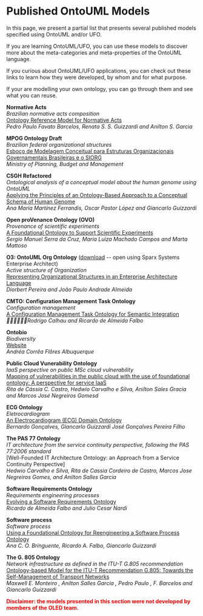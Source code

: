 # Published OntoUML Models #

In this page, we present a partial list that presents several published models specified using OntoUML and/or UFO.

If you are learning OntoUML/UFO, you can use these models to discover more about the meta-categories and meta-properties of the OntoUML language.

If you curious about OntoUML/UFO applications, you can check out these links to learn how they were developed, by whom and for what purpose.

If your are modelling your own ontology, you can go through them and see what you can reuse.

**Normative Acts**<br>
<i>Brazilian normative acts composition</i><br>
<a href='http://ceur-ws.org/Vol-1041/ontobras-2013_paper14.pdf'>Ontology Reference Model for Normative Acts</a><br>
<i>Pedro Paulo Favato Barcelos, Renata S. S. Guizzardi and Anilton S. Garcia</i><br>

<b>MPOG Ontology Draft</b><br>
<i>Brazilian federal organizational structures</i><br>
<a href='http://vocab.e.gov.br/2011/09/org.pdf'>Esboço de Modelagem Conceitual para Estruturas Organizacionais Governamentais Brasileiras e o SIORG</a><br>
<i>Ministry of Planning, Budget and Management</i><br>

<b>CSGH Refactored</b><br>
<i>Ontological analysis of a conceptual model about the human genome using OntoUML</i><br>
<a href='http://link.springer.com/chapter/10.1007%2F978-3-642-41924-9_40'>Applying the Principles of an Ontology-Based Approach to a Conceptual Schema of Human Genome</a><br>
<i>Ana Maria Martínez Ferrandis, Oscar Pastor López and Giancarlo Guizzardi</i><br>

<b>Open proVenance Ontology (OVO)</b><br>
<i>Provenance of scientific experiments</i><br>
<a href='http://ceur-ws.org/Vol-938/ontobras-most2012_paper12.pdf'>A Foundational Ontology to Support Scientific Experiments</a><br>
<i>Sergio Manuel Serra da Cruz, Maria Luiza Machado Campos and Marta Mattoso</i><br>

<b>O3: OntoUML Org Ontology</b> (<a href='https://drive.google.com/open?id=0B5VKZPBDiDmFOUR2dGNyYU9nSk0&authuser=0'>download</a> -- open using Sparx Systems Enterprise Architect)<br>
<i>Active structure of Organization </i><br>
<a href='https://www.researchgate.net/publication/269033251_Representing_Organizational_Structures_in_an_Enterprise_Architecture_Language'>Representing Organizational Structures in an Enterprise Architecture Language</a><br>
<i>Diorbert Pereira and João Paulo Andrade Almeida</i><br>

<b>CMTO: Configuration Management Task Ontology</b><br>
<i>Configuration management</i><br>
<a href='http://www.nemo.inf.ufes.br/files/a_configuration_management_task_ontology_for_semantic_integration_2012.pdf'>A Configuration Management Task Ontology for Semantic Integration</a><br>
<i>Rodrigo Calhau and Ricardo de Almeida Falbo</i><br>

<b>Ontobio</b><br>
<i>Biodiversity</i><br>
<a href='https://code.google.com/p/ontobio/'>Website</a><br>
<i>Andréa Corrêa Flôres Albuquerque</i><br>

<b>Public Cloud Vunerability Ontology</b><br>
<i>IaaS perspective on public MSc cloud vulnerability</i><br>
<a href='http://ieeexplore.ieee.org/xpl/abstractAuthors.jsp?reload=true&arnumber=6360129'>Mapping of vulnerabilities in the public cloud with the use of foundational ontology: A perspective for service IaaS</a><br>
<i>Rita de Cássia C. Castro, Hedwio Carvalho e Silva, Anilton Sales Gracia and Marcos José Negreiros Gomesd</i><br>

<b>ECG Ontology</b><br>
<i>Eletrocardiogram</i><br>
<a href='http://www.inf.ufes.br/~gguizzardi/ECG.pdf'>An Electrocardiogram (ECG) Domain Ontology</a><br>
<i>Bernardo Gonçalves, Giancarlo Guizzardi José Gonçalves Pereira Filho</i><br>

<b>The PAS 77 Ontology</b><br>
<i>IT architecture from the service continuity perspective, following the PAS 77:2006 standard</i><br>
[Well-Founded IT Architecture Ontology: an Approach from a Service Continuity Perspective]<br>
<i>Hedwio Carvalho e Silva, Rita de Cassia Cordeiro de Castro, Marcos Jose Negreiros Gomes, and Anilton Salles Garcia</i><br>

<b>Software Requirements Ontology</b><br>
<i>Requirements engineering processes</i><br>
<a href='http://julionardi.scalfoni.com.br/publicacoes/Artigo_CLEI08_vf.pdf'>Evolving a Software Requirements Ontology</a><br>
<i>Ricardo de Almeida Falbo and Julio Cesar Nardi</i><br>

<b>Software process</b><br>
<i>Software process</i><br>
<a href='http://www.inf.ufes.br/~gguizzardi/Using%20a%20Foundational%20Ontology%20for%20Reengineering%20a%20Software%20Process%20Ontology_cameraready%20(1).pdf'>Using a Foundational Ontology for Reengineering a Software Process Ontology</a><br>
<i>Ana C. O. Bringuente, Ricardo A. Falbo, Giancarlo Guizzardi</i><br>

<b>The G. 805 Ontology</b><br>
<i>Network infrastructure as defined in the ITU-T G.805 recommendation</i><br>
<a href='http://citeseerx.ist.psu.edu/viewdoc/download?doi=10.1.1.189.832&rep=rep1&type=pdf'>Ontology-based Model for the ITU-T Recommendation G.805: Towards the Self-Management of Transport Networks</a><br>
<i>Maxwell E. Monteiro , Anilton Salles Garcia , Pedro Paulo , F. Barcelos and Giancarlo Guizzardi</i><br>

<b><font color='red'>Disclaimer: the models presented in this section were not developed by members of the OLED team.</font></b>